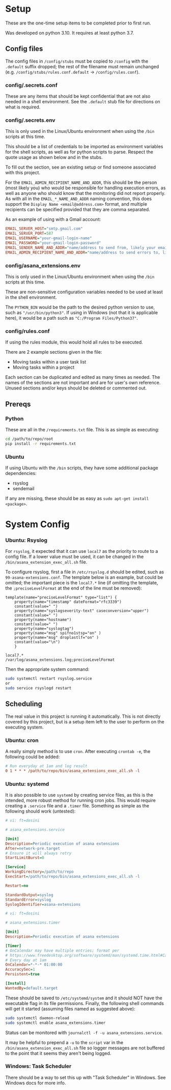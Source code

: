 # Setup

These are the one-time setup items to be completed prior to first run.

Was developed on python 3.10.  It requires at least python 3.7.


## Config files
The config files in `/config/stubs` must be copied to `/config` with the
`.default` suffix dropped; the rest of the filename must remain unchanged (e.g.
`/config/stubs/rules.conf.default` -> `/config/rules.conf`).

### config/.secrets.conf
These are any items that should be kept confidential that are not also needed in
a shell environment.  See the `.default` stub file for directions on what is
required.


### config/.secrets.env
This is only used in the Linux/Ubuntu environment when using the `/bin` scripts
at this time.

This should be a list of credentials to be imported as environment variables
for the shell scripts, as well as for python scripts to parse.  Respect the
quote usage as shown below and in the stubs.

To fill out the section, see an existing setup or find someone associated with
this project.

For the `EMAIL_ADMIN_RECIPIENT_NAME_AND_ADDR`, this should be the person (most
likely you) who would be responsible for handling execution errors, as well as
anyone who should know that the monitoring did not report properly.  As with all
in the `EMAIL_*_NAME_AND_ADDR` naming convention, this does support the
`Display Name <email@address.com>` format, and multiple recipients can be
specified provided that they are comma separated.

As an example of using with a Gmail account:
```ini
EMAIL_SERVER_HOST="smtp.gmail.com"
EMAIL_SERVER_PORT=587
EMAIL_USERNAME="your-gmail-login-name"
EMAIL_PASSWORD="your-gmail-login-password"
EMAIL_SENDER_NAME_AND_ADDR="name/address to send from, likely your email"
EMAIL_ADMIN_RECIPIENT_NAME_AND_ADDR="name/address to send errors to, likely yours"
```


### config/asana_extensions.env
This is only used in the Linux/Ubuntu environment when using the `/bin` scripts
at this time.

These are non-sensitive configuration variables needed to be used at least in
the shell environment.

The `PYTHON_BIN` would be the path to the desired python version to use, such
as `"/usr/bin/python3"`.  If using in Windows (not that it is applicable here), it
would be a path such as `"C:/Program Files/Python37"`.


### config/rules.conf
If using the rules module, this would hold all rules to be executed.

There are 2 example sections given in the file:
- Moving tasks within a user task list
- Moving tasks within a project

Each section can be duplicated and edited as many times as needed.  The names of
the sections are not important and are for user's own reference.  Unused
sections and/or keys should be deleted or commented out.



## Prereqs

### Python
These are all in the `/requirements.txt` file.  This is as simple as executing:
```bash
cd /path/to/repo/root
pip install -r requirements.txt
```


### Ubuntu
If using Ubuntu with the `/bin` scripts, they have some additional package
dependencies:
- rsyslog
- sendemail

If any are missing, these should be as easy as `sudo apt-get install <package>`.



# System Config

### Ubuntu: Rsyslog
For `rsyslog`, it expected that it can use `local7` as the priority to route to
a config file.  If a lower value must be used, it can be changed in the
`/bin/asana_extension_exec_all.sh` file.

To configure rsyslog, first a file in `/etc/rsyslog.d` should be edited, such as
`99-asana-extensions.conf`.  The template below is an example, but could be
omitted; the important piece is the `local7.*` line (if omitting the template,
the `;preciseLevelFormat` at the end of the line must be removed):
```
template(name="preciseLevelFormat" type="list") {
    property(name="timestamp" dateFormat="rfc3339")
    constant(value=" ")
    property(name="syslogseverity-text" caseconversion="upper")
    constant(value=" ")
    property(name="hostname")
    constant(value=" ")
    property(name="syslogtag")
    property(name="msg" spifno1stsp="on" )
    property(name="msg" droplastlf="on" )
    constant(value="\n")
    }

local7.*                /var/log/asana_extensions.log;preciseLevelFormat
```

Then the appropriate system command:
```bash
sudo systemctl restart rsyslog.service
or
sudo service rsyslogd restart
```


## Scheduling
The real value in this project is running it automatically.  This is not
directly covered by this project, but is a setup item left to the user to
perform on the executing system.

### Ubuntu: cron
A really simply method is to use `cron`.  After executing `crontab -e`, the
following could be added:
```ini
# Run everyday at 1am and log result
0 1 * * * /path/to/repo/bin/asana_extensions_exec_all.sh -l
```


### Ubuntu: systemd
It is also possible to use `systemd` by creating service files, as this is the
intended, more robust method for running cron jobs.  This would require creating
a `.service` file and a `.timer` file.  Something as simple as the following
should work (untested):
```ini
# vi: ft=dosini

# asana_extensions.service

[Unit]
Description=Periodic execution of asana extensions
After=network-pre.target
# Ensure it will always retry
StartLimitBurst=0

[Service]
WorkingDirectory=/path/to/repo
ExecStart=/path/to/repo/bin/asana_extensions_exec_all.sh -l

Restart=no

StandardOutput=syslog
StandardError=syslog
SyslogIdentifier=asana-extensions
```

```ini
# vi: ft=dosini

# asana_extensions.timer

[Unit]
Description=Periodic execution of asana extensions

[Timer]
# OnCalendar may have multiple entries; format per
# https://www.freedesktop.org/software/systemd/man/systemd.time.html#Calendar%20Events
# Every day at 1am
OnCalendar=*-*-* 01:00:00
AccuracySec=1
Persistent=true

[Install]
WantedBy=default.target
```

These should be saved to `/etc/systemd/system` and it should NOT have the
executable flag in its file permissions.  Finally, the following shell commands
will get it started (assuming files named as suggested above):
```bash
sudo systemctl daemon-reload
sudo systemctl enable asana_extensions.timer
```

Status can be monitored with `journalctl -f -u asana_extensions.service`.


It may be helpful to prepend a `-u` to the `script` var in the
`/bin/asana_extension_exec_all.sh` file so logger messages are not buffered to
the point that it seems they aren't being logged.


### Windows: Task Scheduler
There should be a way to set this up with "Task Scheduler" in Windows.  See
Windows docs for more info.
